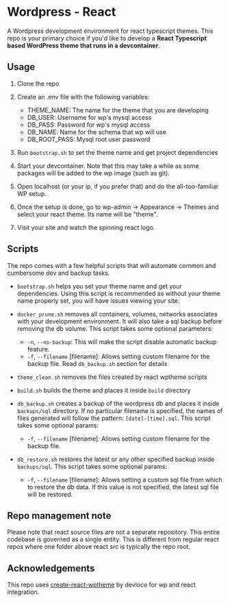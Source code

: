 # Wordpress - React

A Wordpress development environment for react typescript themes. This repo is 
your primary choice if you'd like to develop a **React Typescript based 
WordPress theme that runs in a devcontainer**.

## Usage

1. Clone the repo

1. Create an .env file with the following variables:

   - THEME_NAME: The name for the theme that you are developing
   - DB_USER: Username for wp's mysql access
   - DB_PASS: Password for wp's mysql access
   - DB_NAME: Name for the schema that wp will use
   - DB_ROOT_PASS: Mysql root user password

1. Run `bootstrap.sh` to set the theme name and get project dependencies

1. Start your devcontainer. Note that this may take a while as some packages will be added to the wp image (such as git).

1. Open localhost (or your ip, if you prefer that) and do the all-too-familiar WP setup.

1. Once the setup is done, go to wp-admin -> Appearance -> Themes and select your react theme. Its name will be "theme".

1. Visit your site and watch the spinning react logo.

## Scripts

The repo comes with a few helpful scripts that will automate common and 
cumbersome dev and backup tasks.

- `bootstrap.sh` helps you set your theme name and get your dependencies. Using
this script is recommended as without your theme name properly set, you will
have issues viewing your site.

- `docker_prune.sh` removes all containers, volumes, networks associates with your
development environment. It will also take a sql backup before removing the db
volume. This script takes some optional parameters:
  - `-n`, `--no-backup`: This will make the script disable automatic backup feature.
  - `-f`, `--filename` [filename]: Allows setting custom filename for the backup 
  file. Read `db_backup.sh` section for details

- `theme_clean.sh` removes the files created by react wptheme scripts

- `build.sh` builds the theme and places it inside `build` directory

- `db_backup.sh` creates a backup of the wordpress db and places it inside `backups/sql` directory. If no particular filename is specified, the names of files generated will follow the pattern: `[date]-[time].sql`.
This script takes some optional params:
  - `-f`, `--filename` [filename]: Allows setting custom filename for the backup file.

- `db_restore.sh` restores the latest or any other specified backup inside `backups/sql`. This script takes some optional params:
  - `-f`, `--filename` [filename]: Allows setting a custom sql file from which to
  restore the db data. If this value is not specified, the latest sql file will be restored.

## Repo management note

Please note that react source files are not a separate repository. This entire
codebase is governed as a single entity. This is different from regular react
repos where one folder above react src is typically the repo root.

## Acknowledgements

This repo uses
[create-react-wptheme](https://github.com/devloco/create-react-wptheme) by
devloco for wp and react integration.
